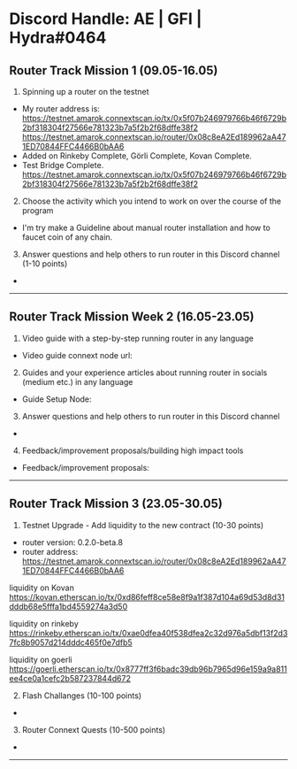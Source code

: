 # Discord Handle: AE | GFI | Hydra#0464
## Router Track Mission 1 (09.05-16.05)

1) Spinning up a router on the testnet
- My router address is: https://testnet.amarok.connextscan.io/tx/0x5f07b246979766b46f6729b2bf318304f27566e781323b7a5f2b2f68dffe38f2
https://testnet.amarok.connextscan.io/router/0x08c8eA2Ed189962aA471ED70844FFC4466B0bAA6
- Added on Rinkeby Complete, Görli Complete, Kovan Complete.
- Test Bridge Complete.
https://testnet.amarok.connextscan.io/tx/0x5f07b246979766b46f6729b2bf318304f27566e781323b7a5f2b2f68dffe38f2


2) Choose the activity which you intend to work on over the course of the program
- I'm try make a Guideline about manual router installation and how to faucet coin of any chain.


3) Answer questions and help others to run router in this Discord channel (1-10 points)
- 


---

## Router Track Mission Week 2 (16.05-23.05)


1) Video guide with a step-by-step running router in any language
- Video guide connext node url: 

2) Guides and your experience articles about running router in socials (medium etc.) in any language
- Guide Setup Node: 


3) Answer questions and help others to run router in this Discord channel
- 


4) Feedback/improvement proposals/building high impact tools
- Feedback/improvement proposals: 


---

## Router Track Mission 3 (23.05-30.05)

1) Testnet Upgrade - Add liquidity to the new contract (10-30 points)
- router version: 0.2.0-beta.8 
- router address: https://testnet.amarok.connextscan.io/router/0x08c8eA2Ed189962aA471ED70844FFC4466B0bAA6

liquidity on Kovan
https://kovan.etherscan.io/tx/0xd86feff8ce58e8f9a1f387d104a69d53d8d31dddb68e5fffa1bd4559274a3d50

liquidity on rinkeby
https://rinkeby.etherscan.io/tx/0xae0dfea40f538dfea2c32d976a5dbf13f2d37fc8b9057d214dddc465f0e7dfb5

liquidity on goerli
https://goerli.etherscan.io/tx/0x8777ff3f6badc39db96b7965d96e159a9a811ee4ce0a1cefc2b587237844d672

2) Flash Challanges (10-100 points)
- 

3) Router Connext Quests (10-500 points)
-

---

